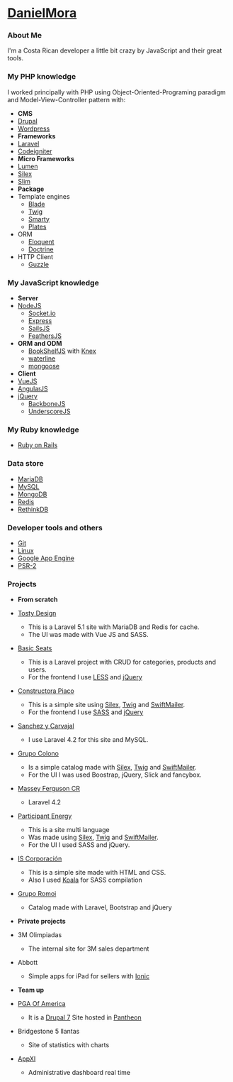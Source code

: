 # [DanielMora](https://github.com/danielmoracr)

### About Me

I'm a Costa Rican developer a little bit crazy by JavaScript and their great tools.

### My PHP knowledge

I worked principally with PHP using Object-Oriented-Programing paradigm and Model-View-Controller pattern with:

* **CMS**
 * [Drupal](https://www.drupal.org)
 * [Wordpress](https://wordpress.org)
* **Frameworks**
 * [Laravel](https://laravel.com)
 * [Codeigniter](https://www.codeigniter.com)
* **Micro Frameworks**
 * [Lumen](https://lumen.laravel.com)
 * [Silex](http://silex.sensiolabs.org)
 * [Slim](http://www.slimframework.com)
* **Package**
 * Template engines
   * [Blade](https://laravel.com/docs/5.2/blade)
   * [Twig](http://twig.sensiolabs.org)
   * [Smarty](http://www.smarty.net)
   * [Plates](http://platesphp.com)
 * ORM
   * [Eloquent](https://laravel.com/docs/5.2/eloquent-collections)
   * [Doctrine](http://www.doctrine-project.org)
 * HTTP Client
   * [Guzzle](http://docs.guzzlephp.org/en/latest)

### My JavaScript knowledge
* **Server**
 * [NodeJS](https://nodejs.org)
   * [Socket.io](http://socket.io)
   * [Express](https://expressjs.com)
   * [SailsJS](http://sailsjs.org)
   * [FeathersJS](http://feathersjs.com)
* **ORM and ODM**
  * [BookShelfJS](http://bookshelfjs.org) with [Knex](http://knexjs.org)
  * [waterline](http://waterlinejs.org/)
  * [mongoose](http://mongoosejs.com)
* **Client**
 * [VueJS](https://vuejs.org)
 * [AngularJS](https://angularjs.org)
 * [jQuery](https://jquery.com)
   * [BackboneJS](http://backbonejs.org)
   * [UnderscoreJS](http://underscorejs.org)

### My Ruby knowledge
* [Ruby on Rails](http://rubyonrails.org)

### Data store
* [MariaDB](https://mariadb.org)
* [MySQL](https://www.mysql.com)
* [MongoDB](https://www.mongodb.com)
* [Redis](http://redis.io)
* [RethinkDB](https://www.rethinkdb.com)

### Developer tools and others
* [Git](https://git-scm.com)
* [Linux](https://www.linux.com)
* [Google App Engine](https://appengine.google.com)
* [PSR-2](http://www.php-fig.org/psr/psr-2)

### Projects
* **From scratch**
 * [Tosty Design](http://tostydesign.com)
   * This is a Laravel 5.1 site with MariaDB and Redis for cache.
   * The UI was made with Vue JS and SASS.
 * [Basic Seats](http://www.basicseats.cr)
   * This is a Laravel project with CRUD for categories, products and users.
   * For the frontend I use [LESS](http://lesscss.org) and [jQuery](https://jquery.com)
 * [Constructora Piaco](http://www.constructorapiaco.com)
   * This is a simple site using [Silex](http://silex.sensiolabs.org), [Twig](http://twig.sensiolabs.org) and [SwiftMailer](http://swiftmailer.org).
   * For the frontend I use [SASS](http://sass-lang.com) and [jQuery](https://jquery.com)
 * [Sanchez y Carvajal](http://www.sanchez-carvajal.com)
   * I use Laravel 4.2 for this site and MySQL.
 * [Grupo Colono](http://www.grupocolono.com)
   * Is a simple catalog made with [Silex](http://silex.sensiolabs.org), [Twig](http://twig.sensiolabs.org) and [SwiftMailer](http://swiftmailer.org).
   * For the UI I was used Boostrap, jQuery, Slick and fancybox.
 * [Massey Ferguson CR](http://www.masseyfergusoncr.com)
   * Laravel 4.2
 * [Participant Energy](http://participantenergy.com)
   * This is a site multi language
   * Was made using [Silex](http://silex.sensiolabs.org), [Twig](http://twig.sensiolabs.org) and [SwiftMailer](http://swiftmailer.org).
   * For the UI I used SASS and jQuery.
 * [IS Corporación](http://www.iscr.com)
   * This is a simple site made with HTML and CSS.
   * Also I used [Koala](http://koala-app.com) for SASS compilation
 * [Grupo Romoi](http://www.gruporomoi.com/)
   * Catalog made with Laravel, Bootstrap and jQuery

* **Private projects**
 * 3M Olimpiadas
   * The internal site for 3M sales department
 * Abbott
   * Simple apps for iPad for sellers with [Ionic](http://ionicframework.com)

* **Team up**
 * [PGA Of America](https://www.pga.org)
   * It is a [Drupal 7](https://www.drupal.org) Site hosted in [Pantheon](https://pantheon.io)
 * Bridgestone 5 llantas
   * Site of statistics with charts
 * [AppXI](http://goappxi.com)
   * Administrative dashboard real time
